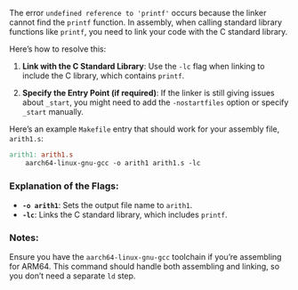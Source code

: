 The error `undefined reference to 'printf'` occurs because the linker cannot find the `printf` function. In assembly, when calling standard library functions like `printf`, you need to link your code with the C standard library.

Here’s how to resolve this:

1. **Link with the C Standard Library**: Use the `-lc` flag when linking to include the C library, which contains `printf`.

2. **Specify the Entry Point (if required)**: If the linker is still giving issues about `_start`, you might need to add the `-nostartfiles` option or specify `_start` manually.

Here’s an example `Makefile` entry that should work for your assembly file, `arith1.s`:

```makefile
arith1: arith1.s
    aarch64-linux-gnu-gcc -o arith1 arith1.s -lc
```

### Explanation of the Flags:
- **`-o arith1`**: Sets the output file name to `arith1`.
- **`-lc`**: Links the C standard library, which includes `printf`.

### Notes:
Ensure you have the `aarch64-linux-gnu-gcc` toolchain if you’re assembling for ARM64. This command should handle both assembling and linking, so you don’t need a separate `ld` step.